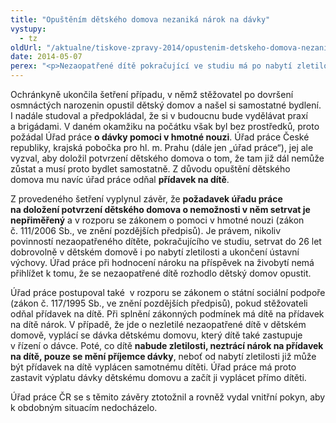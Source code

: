 ```yaml
---
title: "Opuštěním dětského domova nezaniká nárok na dávky"
vystupy:
  - tz
oldUrl: "/aktualne/tiskove-zpravy-2014/opustenim-detskeho-domova-nezanika-narok-na-davky"
date: 2014-05-07
perex: "<p>Nezaopatřené dítě pokračující ve studiu má po nabytí zletilosti právo, nikoli povinnost zůstat v dětském domově do 26 let. Při posuzování nároku na příspěvek na živobytí tedy nemůže jít nezaopatřenému dítěti k tíži, když po dosažení zletilosti dobrovolně nezůstane v dětském domově. Stejně tak nezaniká dítěti nárok na přídavek na dítě, pouze ho Úřad práce přestane vyplácet dětskému domovu a příjemcem bude přímo dítě.</p>"
---
```


<!-- imported from the old website -->

<p>Ochránkyně ukončila šetření případu, v němž stěžovatel po dovršení osmnáctých narozenin opustil dětský domov a našel si samostatné bydlení. I nadále studoval a předpokládal, že si v budoucnu bude vydělávat praxí a brigádami. V daném okamžiku na počátku však byl bez prostředků, proto požádal Úřad práce <strong>o dávky pomoci v hmotné nouzi</strong>. Úřad práce České republiky, krajská pobočka pro hl. m. Prahu (dále jen „úřad práce“), jej ale vyzval, aby doložil potvrzení dětského domova o tom, že tam již dál nemůže zůstat a musí proto bydlet samostatně. Z důvodu opuštění dětského domova mu navíc úřad práce odňal <strong>přídavek na dítě</strong>. </p><p>Z provedeného šetření vyplynul závěr, že <strong>požadavek úřadu práce na doložení potvrzení dětského domova o nemožnosti v něm setrvat je nepřiměřený</strong> a v rozporu se zákonem o pomoci v hmotné nouzi (zákon č. 111/2006 Sb., ve znění pozdějších předpisů). Je právem, nikoliv povinností nezaopatřeného dítěte, pokračujícího ve studiu, setrvat do 26 let dobrovolně v dětském domově i po nabytí zletilosti a ukončení ústavní výchovy. Úřad práce při hodnocení nároku na příspěvek na živobytí nemá přihlížet k tomu, že se nezaopatřené dítě rozhodlo dětský domov opustit.</p><p>Úřad práce postupoval také  v rozporu se zákonem o státní sociální podpoře (zákon č. 117/1995 Sb., ve znění pozdějších předpisů), pokud stěžovateli odňal přídavek na dítě. Při splnění zákonných podmínek má dítě na přídavek na dítě nárok. V případě, že jde o nezletilé nezaopatřené dítě v dětském domově, vyplácí se dávka dětskému domovu, který dítě také zastupuje v řízení o dávce. Poté, co dítě <strong>nabude zletilosti, neztrácí nárok na přídavek na dítě, pouze se mění příjemce dávky</strong>, neboť od nabytí zletilosti již může být přídavek na dítě vyplácen samotnému dítěti. Úřad práce má proto zastavit výplatu dávky dětskému domovu a začít ji vyplácet přímo dítěti.</p><p>Úřad práce ČR se s těmito závěry ztotožnil a rovněž vydal vnitřní pokyn, aby k obdobným situacím nedocházelo. </p>
